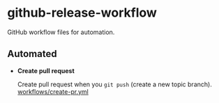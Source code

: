# github-release-workflow

GitHub workflow files for automation.

## Automated

- **Create pull request**

  Create pull request when you `git push` (create a new topic branch).
  [workflows/create-pr.yml](.github/workflows/create-pr.yml)
